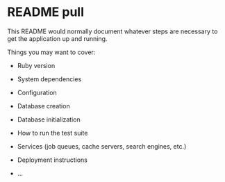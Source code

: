 # README pull

This README would normally document whatever steps are necessary to get the
application up and running.

Things you may want to cover:

* Ruby version

* System dependencies





* Configuration

* Database creation

* Database initialization

* How to run the test suite

* Services (job queues, cache servers, search engines, etc.)

* Deployment instructions

* ...
